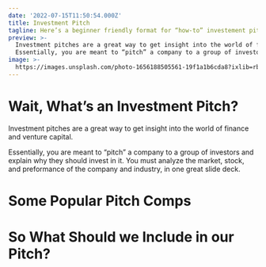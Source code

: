 ```yaml
---
date: '2022-07-15T11:50:54.000Z'
title: Investment Pitch
tagline: Here’s a beginner friendly format for “how-to” investement pitch
preview: >-
  Investment pitches are a great way to get insight into the world of finance and venture capital. 
  Essentially, you are meant to “pitch” a company to a group of investors and explain why they should invest in it. You must analyze the market, stock, and preformance of the company and industry, in one great slide deck. 
image: >-
  https://images.unsplash.com/photo-1656188505561-19f1a1b6cda8?ixlib=rb-1.2.1&ixid=MnwxMjA3fDB8MHxwaG90by1wYWdlfHx8fGVufDB8fHx8&auto=format&fit=crop&w=1632&q=80
---
```


# Wait, What’s an **Investment Pitch**?
Investment pitches are a great way to get insight into the world of finance and venture capital. 

Essentially, you are meant to “pitch” a company to a group of investors and explain why they should invest in it. You must analyze the market, stock, and preformance of the company and industry, in one great slide deck. 

# Some Popular Pitch Comps

# So What Should we Include in our Pitch? 